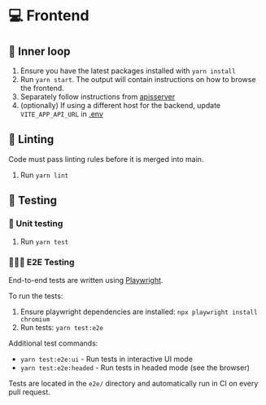 # 💻 Frontend

## 🔁 Inner loop

1. Ensure you have the latest packages installed with `yarn install`
1. Run `yarn start`. The output will contain instructions on how to browse the frontend.
1. Separately follow instructions from [apisserver](../apiserver)
1. (optionally) If using a different host for the backend, update `VITE_APP_API_URL` in [.env](./.env)

## 🧹 Linting

Code must pass linting rules before it is merged into main.

1. Run `yarn lint`

## 🧪 Testing

### 📃 Unit testing

1. Run `yarn test`

### 🧑🏼‍🔬 E2E Testing

End-to-end tests are written using [Playwright](https://playwright.dev/). 

To run the tests:
1. Ensure playwright dependencies are installed: `npx playwright install chromium`
1. Run tests: `yarn test:e2e`

Additional test commands:
* `yarn test:e2e:ui` - Run tests in interactive UI mode
* `yarn test:e2e:headed` - Run tests in headed mode (see the browser)

Tests are located in the `e2e/` directory and automatically run in CI on every pull request.
